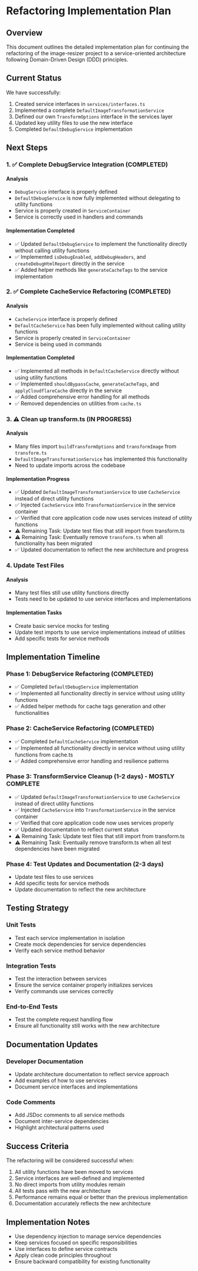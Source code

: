 # Refactoring Implementation Plan

## Overview

This document outlines the detailed implementation plan for continuing the refactoring of the image-resizer project to a service-oriented architecture following Domain-Driven Design (DDD) principles.

## Current Status

We have successfully:

1. Created service interfaces in `services/interfaces.ts`
2. Implemented a complete `DefaultImageTransformationService`
3. Defined our own `TransformOptions` interface in the services layer
4. Updated key utility files to use the new interface
5. Completed `DefaultDebugService` implementation

## Next Steps

### 1. ✅ Complete DebugService Integration (COMPLETED)

#### Analysis
- `DebugService` interface is properly defined
- `DefaultDebugService` is now fully implemented without delegating to utility functions
- Service is properly created in `ServiceContainer`
- Service is correctly used in handlers and commands

#### Implementation Completed
- ✅ Updated `DefaultDebugService` to implement the functionality directly without calling utility functions
- ✅ Implemented `isDebugEnabled`, `addDebugHeaders`, and `createDebugHtmlReport` directly in the service
- ✅ Added helper methods like `generateCacheTags` to the service implementation

### 2. ✅ Complete CacheService Refactoring (COMPLETED)

#### Analysis
- `CacheService` interface is properly defined
- `DefaultCacheService` has been fully implemented without calling utility functions
- Service is properly created in `ServiceContainer`
- Service is being used in commands

#### Implementation Completed
- ✅ Implemented all methods in `DefaultCacheService` directly without using utility functions
- ✅ Implemented `shouldBypassCache`, `generateCacheTags`, and `applyCloudflareCache` directly in the service
- ✅ Added comprehensive error handling for all methods
- ✅ Removed dependencies on utilities from `cache.ts`

### 3. ⚠️ Clean up transform.ts (IN PROGRESS)

#### Analysis
- Many files import `buildTransformOptions` and `transformImage` from `transform.ts`
- `DefaultImageTransformationService` has implemented this functionality
- Need to update imports across the codebase

#### Implementation Progress
- ✅ Updated `DefaultImageTransformationService` to use `CacheService` instead of direct utility functions
- ✅ Injected `CacheService` into `TransformationService` in the service container
- ✅ Verified that core application code now uses services instead of utility functions
- ⚠️ Remaining Task: Update test files that still import from transform.ts
- ⚠️ Remaining Task: Eventually remove `transform.ts` when all functionality has been migrated
- ✅ Updated documentation to reflect the new architecture and progress

### 4. Update Test Files

#### Analysis
- Many test files still use utility functions directly
- Tests need to be updated to use service interfaces and implementations

#### Implementation Tasks
- Create basic service mocks for testing
- Update test imports to use service implementations instead of utilities
- Add specific tests for service methods

## Implementation Timeline

### Phase 1: DebugService Refactoring (COMPLETED)
- ✅ Completed `DefaultDebugService` implementation
- ✅ Implemented all functionality directly in service without using utility functions
- ✅ Added helper methods for cache tags generation and other functionalities

### Phase 2: CacheService Refactoring (COMPLETED)
- ✅ Completed `DefaultCacheService` implementation
- ✅ Implemented all functionality directly in service without using utility functions from cache.ts
- ✅ Added comprehensive error handling and resilience patterns

### Phase 3: TransformService Cleanup (1-2 days) - MOSTLY COMPLETE
- ✅ Updated `DefaultImageTransformationService` to use `CacheService` instead of direct utility functions  
- ✅ Injected `CacheService` into `TransformationService` in the service container
- ✅ Verified that core application code now uses services properly
- ✅ Updated documentation to reflect current status
- ⚠️ Remaining Task: Update test files that still import from transform.ts
- ⚠️ Remaining Task: Eventually remove transform.ts when all test dependencies have been migrated

### Phase 4: Test Updates and Documentation (2-3 days)
- Update test files to use services
- Add specific tests for service methods
- Update documentation to reflect the new architecture

## Testing Strategy

### Unit Tests
- Test each service implementation in isolation
- Create mock dependencies for service dependencies
- Verify each service method behavior

### Integration Tests
- Test the interaction between services
- Ensure the service container properly initializes services
- Verify commands use services correctly

### End-to-End Tests
- Test the complete request handling flow
- Ensure all functionality still works with the new architecture

## Documentation Updates

### Developer Documentation
- Update architecture documentation to reflect service approach
- Add examples of how to use services
- Document service interfaces and implementations

### Code Comments
- Add JSDoc comments to all service methods
- Document inter-service dependencies
- Highlight architectural patterns used

## Success Criteria

The refactoring will be considered successful when:

1. All utility functions have been moved to services
2. Service interfaces are well-defined and implemented
3. No direct imports from utility modules remain
4. All tests pass with the new architecture
5. Performance remains equal or better than the previous implementation
6. Documentation accurately reflects the new architecture

## Implementation Notes

- Use dependency injection to manage service dependencies
- Keep services focused on specific responsibilities
- Use interfaces to define service contracts
- Apply clean code principles throughout
- Ensure backward compatibility for existing functionality